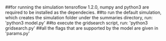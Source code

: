 ##for running the simulation tensroflow 1.2.0, numpy and python3 are required to be installed as the dependecies. 
##to run the default simulation, which creates the simulation folder under the summaries directory, run:
'python3 model.py'
##to execute the gridsearch script, run:
'python3 gridsearch.py'
##all the flags that are supported by the model are given in 'params.py'
